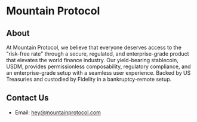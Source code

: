 # Mountain Protocol

## About

At Mountain Protocol, we believe that everyone deserves access to the "risk-free rate" through a secure, regulated, and enterprise-grade product that elevates the world finance industry. Our yield-bearing stablecoin, USDM, provides permissionless composability, regulatory compliance, and an enterprise-grade setup with a seamless user experience. Backed by US Treasuries and custodied by Fidelity in a bankruptcy-remote setup.

## Contact Us
- Email: [hey@mountainprotocol.com](mailto:hey@mountainprotocol.com)

